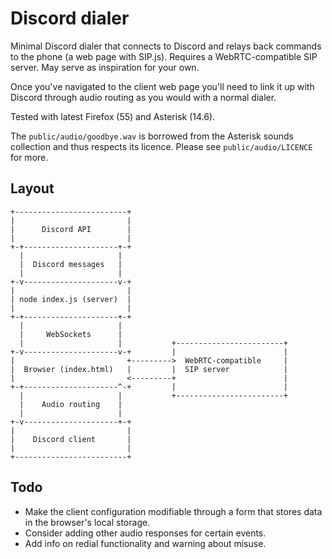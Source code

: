 # Discord dialer

Minimal Discord dialer that connects to Discord and relays back commands to the phone (a web page with SIP.js). Requires a WebRTC-compatible SIP server. May serve as inspiration for your own.

Once you've navigated to the client web page you'll need to link it up with Discord through audio routing as you would with a normal dialer.

Tested with latest Firefox (55) and Asterisk (14.6).

The `public/audio/goodbye.wav` is borrowed from the Asterisk sounds collection and thus respects its licence. Please see `public/audio/LICENCE` for more.

## Layout

```
+-------------------------+
|                         |
|      Discord API        |
|                         |
+-+---------------------+-+
  |                     |
  |  Discord messages   |
  |                     |
+-v---------------------v-+
|                         |
| node index.js (server)  |
|                         |
+-+---------------------+-+
  |                     |
  |     WebSockets      |
  |                     |           +------------------------+
+-v---------------------v-+         |                        |
|                         +--------->  WebRTC-compatible     |
|  Browser (index.html)   |         |  SIP server            |
|                         <---------+                        |
+-+---------------------^-+         |                        |
  |                     |           +------------------------+
  |    Audio routing    |
  |                     |
+-v---------------------+-+
|                         |
|    Discord client       |
|                         |
+-------------------------+
```

## Todo

* Make the client configuration modifiable through a form that stores data in the browser's local storage.
* Consider adding other audio responses for certain events.
* Add info on redial functionality and warning about misuse.
